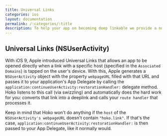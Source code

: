 ```yaml
---
title: Universal Links
categories: ios
layout: documentation
permalink: /:categories/:title
description: To help your app on becoming deep linkable we provide a non-mandatory utility class to handle navigation on HOKO’s deep link target block.
---
```


## Universal Links (NSUserActivity)

With iOS 9, Apple introduced Universal Links that allows an app to be opened directly when a link with a specific host (specified in the `Associated Domains`) is tapped on the user's device. With this, Apple generates a `NSUserActivity` object with the property `webpageURL` filled with that URL and passes it to your application's App Delegate by calling the `application:continueUserActivity:restorationHandler:` delegate method. Hoko listens to this call (via swizzling) and automatically does the hard work for you: converts that link into a deeplink and calls your `route handler` that processes it.

Keep in mind that Hoko won't do anything if the `host` of the `NSUserActivity's webpageURL` doesn't contain `"hoko.link"`. If that's the case, `application:continueUserActivity:restorationHandler:` is then passed to your App Delegate, like it normally would.
